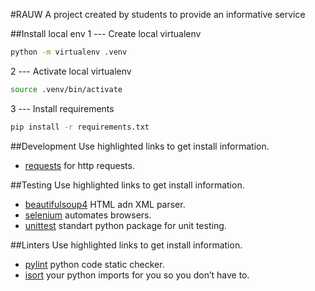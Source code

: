 #RAUW
A project created by students to provide an informative service


##Install local env
1 --- Create local virtualenv
```bash
python -m virtualenv .venv
```
2 --- Activate local virtualenv
```bash
source .venv/bin/activate
```
3 --- Install requirements
```bash
pip install -r requirements.txt
```


##Development
Use highlighted links to get install information.

- [requests](https://2.python-requests.org/en/master/) for http requests.


##Testing
Use highlighted links to get install information.

- [beautifulsoup4](https://pypi.org/project/beautifulsoup4/) HTML adn XML parser.
- [selenium](https://www.seleniumhq.org/docs/)  automates browsers.
- [unittest](https://pythonworld.ru/moduli/modul-unittest.html) standart python package for unit testing.


##Linters
Use highlighted links to get install information.

- [pylint](https://pypi.org/project/pylint/) python code static checker.
- [isort](https://pypi.org/project/isort/) your python imports for you so you don’t have to.

